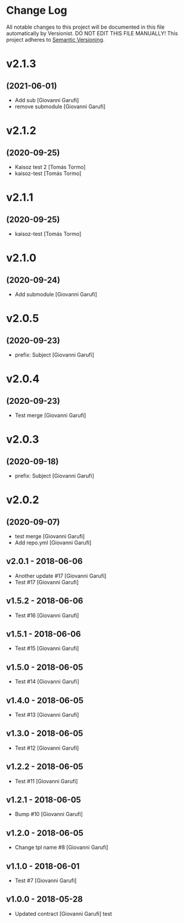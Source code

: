 # Change Log

All notable changes to this project will be documented in this file
automatically by Versionist. DO NOT EDIT THIS FILE MANUALLY!
This project adheres to [Semantic Versioning](http://semver.org/).

# v2.1.3
## (2021-06-01)

* Add sub [Giovanni Garufi]
* remove submodule [Giovanni Garufi]

# v2.1.2
## (2020-09-25)

* Kaisoz test 2 [Tomás Tormo]
* kaisoz-test [Tomás Tormo]

# v2.1.1
## (2020-09-25)

* kaisoz-test [Tomás Tormo]

# v2.1.0
## (2020-09-24)

* Add submodule [Giovanni Garufi]

# v2.0.5
## (2020-09-23)

* prefix: Subject [Giovanni Garufi]

# v2.0.4
## (2020-09-23)

* Test merge [Giovanni Garufi]

# v2.0.3
## (2020-09-18)

* prefix: Subject [Giovanni Garufi]

# v2.0.2
## (2020-09-07)

* test merge [Giovanni Garufi]
* Add repo.yml [Giovanni Garufi]

## v2.0.1 - 2018-06-06

* Another update #17 [Giovanni Garufi]
* Test #17 [Giovanni Garufi]

## v1.5.2 - 2018-06-06

* Test #16 [Giovanni Garufi]

## v1.5.1 - 2018-06-06

* Test #15 [Giovanni Garufi]

## v1.5.0 - 2018-06-05

* Test #14 [Giovanni Garufi]

## v1.4.0 - 2018-06-05

* Test #13 [Giovanni Garufi]

## v1.3.0 - 2018-06-05

* Test #12 [Giovanni Garufi]

## v1.2.2 - 2018-06-05

* Test #11 [Giovanni Garufi]

## v1.2.1 - 2018-06-05

* Bump #10 [Giovanni Garufi]

## v1.2.0 - 2018-06-05

* Change tpl name #8 [Giovanni Garufi]

## v1.1.0 - 2018-06-01

* Test #7 [Giovanni Garufi]

## v1.0.0 - 2018-05-28

* Updated contract [Giovanni Garufi]
test
